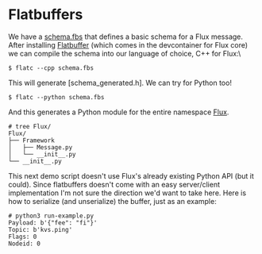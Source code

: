 # Flatbuffers

We have a [schema.fbs](schema.fbs) that defines a basic schema for a Flux message.
After installing [Flatbuffer](https://google.github.io/flatbuffers/flatbuffers_guide_tutorial.html) 
(which comes in the devcontainer for Flux core) we can 
compile the schema into our language of choice, C++ for Flux:\

```console
$ flatc --cpp schema.fbs
```

This will generate [schema_generated.h]. We can try for Python too!

```console
$ flatc --python schema.fbs
```

And this generates a Python module for the entire namespace [Flux](Flux).

```
# tree Flux/
Flux/
├── Framework
│   ├── Message.py
│   └── __init__.py
└── __init__.py
```

This next demo script doesn't use Flux's already existing Python API (but it could).
Since flatbuffers doesn't come with an easy server/client implementation I'm not sure
the direction we'd want to take here. Here is how to serialize (and unserialize)
the buffer, just as an example:

```console
# python3 run-example.py 
Payload: b'{"fee": "fi"}'
Topic: b'kvs.ping'
Flags: 0
Nodeid: 0
```
